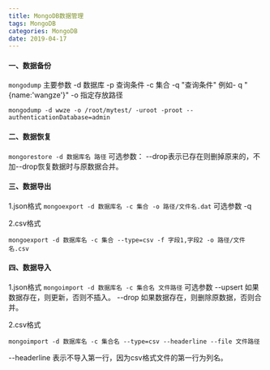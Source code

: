 ```yaml
---
title: MongoDB数据管理
tags: MongoDB
categories: MongoDB
date: 2019-04-17
---
```


#### 一、数据备份 ####

`mongodump`
主要参数
-d 数据库
-p 查询条件
-c 集合
-q "查询条件"  例如- q "{name:'wangze'}"
-o 指定存放路径

```shell
mongodump -d wwze -o /root/mytest/ -uroot -proot --authenticationDatabase=admin
```

#### 二、数据恢复 ####
`mongorestore -d 数据库名 路径`
可选参数： --drop表示已存在则删掉原来的，不加--drop恢复数据时与原数据合并。

#### 三、数据导出 ####
1.json格式
`mongoexport -d 数据库名 -c 集合 -o 路径/文件名.dat`
可选参数 -q

2.csv格式

`mongoexport -d 数据库名 -c 集合 --type=csv -f 字段1,字段2 -o 路径/文件名.csv`

#### 四、数据导入 ####
1.json格式
`mongoimport -d 数据库名 -c 集合名 文件路径`
可选参数
--upsert  如果数据存在，则更新，否则不插入。
--drop 如果数据存在，则删除原数据，否则合并。

2.csv格式

`mongoimport -d 数据库名 -c 集合名 --type=csv --headerline --file 文件路径`

--headerline 表示不导入第一行，因为csv格式文件的第一行为列名。
